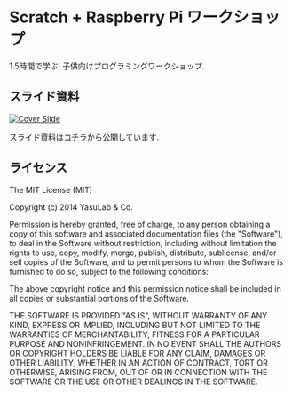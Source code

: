 Scratch + Raspberry Pi ワークショップ
===============================

1.5時間で学ぶ! 子供向けプログラミングワークショップ.

## スライド資料

[![Cover Slide](https://raw.githubusercontent.com/yasulab-co/Scratch-Raspberry-Pi-Workshop-JP/master/images/cover.png)](http://yasulab.com/Scratch-Raspberry-Pi-Workshop-JP/)

スライド資料は[コチラ](http://yasulab.com/Scratch-Raspberry-Pi-Workshop/)から公開しています.

## ライセンス

The MIT License (MIT)

Copyright (c) 2014 YasuLab & Co.

Permission is hereby granted, free of charge, to any person obtaining a copy
of this software and associated documentation files (the "Software"), to deal
in the Software without restriction, including without limitation the rights
to use, copy, modify, merge, publish, distribute, sublicense, and/or sell
copies of the Software, and to permit persons to whom the Software is
furnished to do so, subject to the following conditions:

The above copyright notice and this permission notice shall be included in all
copies or substantial portions of the Software.

THE SOFTWARE IS PROVIDED "AS IS", WITHOUT WARRANTY OF ANY KIND, EXPRESS OR
IMPLIED, INCLUDING BUT NOT LIMITED TO THE WARRANTIES OF MERCHANTABILITY,
FITNESS FOR A PARTICULAR PURPOSE AND NONINFRINGEMENT. IN NO EVENT SHALL THE
AUTHORS OR COPYRIGHT HOLDERS BE LIABLE FOR ANY CLAIM, DAMAGES OR OTHER
LIABILITY, WHETHER IN AN ACTION OF CONTRACT, TORT OR OTHERWISE, ARISING FROM,
OUT OF OR IN CONNECTION WITH THE SOFTWARE OR THE USE OR OTHER DEALINGS IN THE
SOFTWARE.
